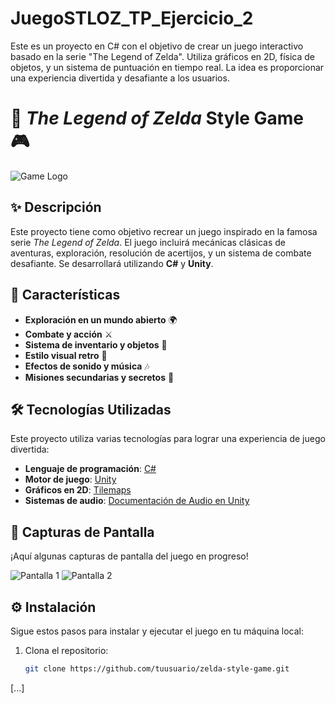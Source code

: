 # JuegoSTLOZ_TP_Ejercicio_2
Este es un proyecto en C# con el objetivo de crear un juego interactivo basado en la serie "The Legend of Zelda". Utiliza gráficos en 2D, física de objetos, y un sistema de puntuación en tiempo real. La idea es proporcionar una experiencia divertida y desafiante a los usuarios.

# 🏰 *The Legend of Zelda* Style Game 🎮

![Game Logo](https://example.com/game-logo.png)

## ✨ Descripción

Este proyecto tiene como objetivo recrear un juego inspirado en la famosa serie *The Legend of Zelda*. El juego incluirá mecánicas clásicas de aventuras, exploración, resolución de acertijos, y un sistema de combate desafiante. Se desarrollará utilizando **C#** y **Unity**.

## 📌 Características

- **Exploración en un mundo abierto** 🌍
- **Combate y acción** ⚔️
- **Sistema de inventario y objetos** 🎒
- **Estilo visual retro** 🎨
- **Efectos de sonido y música** 🎶
- **Misiones secundarias y secretos** 🔑

## 🛠️ Tecnologías Utilizadas

Este proyecto utiliza varias tecnologías para lograr una experiencia de juego divertida:

- **Lenguaje de programación**: [C#](https://docs.microsoft.com/en-us/dotnet/csharp/)
- **Motor de juego**: [Unity](https://unity.com/)
- **Gráficos en 2D**: [Tilemaps](https://docs.unity3d.com/Manual/Tilemap.html)
- **Sistemas de audio**: [Documentación de Audio en Unity](https://docs.unity3d.com/Manual/Audio.html)

## 📸 Capturas de Pantalla

¡Aquí algunas capturas de pantalla del juego en progreso!

![Pantalla 1](https://example.com/screenshot1.jpg)
![Pantalla 2](https://example.com/screenshot2.jpg)

## ⚙️ Instalación

Sigue estos pasos para instalar y ejecutar el juego en tu máquina local:

1. Clona el repositorio:
   ```bash
   git clone https://github.com/tuusuario/zelda-style-game.git
[...]
